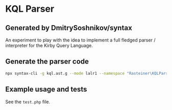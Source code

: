 # KQL Parser
## Generated by DmitrySoshnikov/syntax

An experiment to play with the idea to implement a full fledged parser / interpreter for the Kirby Query Language. 

## Generate the parser code

```bash
npx syntax-cli -g kql.ast.g --mode lalr1 --namespace "Rasteiner\KQLParser" -o Parser.php
```

## Example usage and tests
See the `test.php` file. 